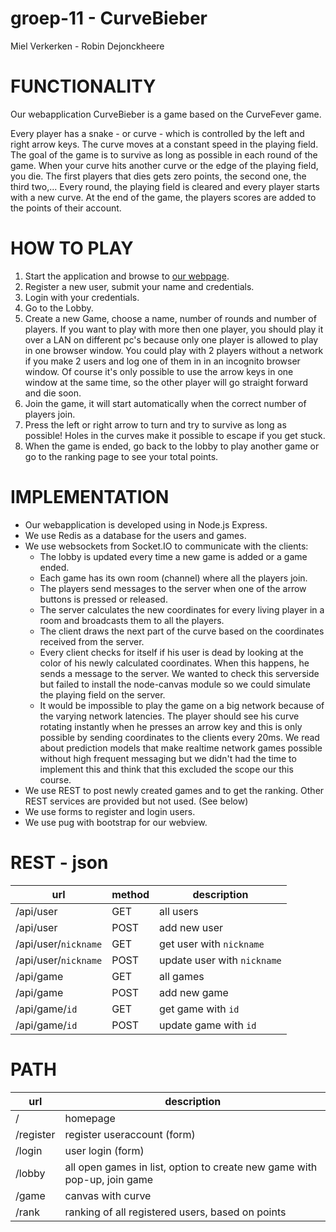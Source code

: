 # groep-11 - CurveBieber
Miel Verkerken - Robin Dejonckheere

# FUNCTIONALITY
Our webapplication CurveBieber is a game based on the CurveFever game.

Every player has a snake - or curve - which is controlled by the left and right arrow keys.
The curve moves at a constant speed in the playing field.
The goal of the game is to survive as long as possible in each round of the game.
When your curve hits another curve or the edge of the playing field, you die.
The first players that dies gets zero points, the second one, the third two,...
Every round, the playing field is cleared and every player starts with a new curve.
At the end of the game, the players scores are added to the points of their account.

# HOW TO PLAY
1. Start the application and browse to [our webpage](http://localhost:3000).
2. Register a new user, submit your name and credentials.
3. Login with your credentials.
4. Go to the Lobby.
5. Create a new Game, choose a name, number of rounds and number of players.
    If you want to play with more then one player, you should play it over a LAN
    on different pc's because only one player is allowed to play in one browser window.
    You could play with 2 players without a network if you make 2 users and log one of them in
    in an incognito browser window. Of course it's only possible to use the arrow keys in one
    window at the same time, so the other player will go straight forward and die soon.
6. Join the game, it will start automatically when the correct number of players join.
7. Press the left or right arrow to turn and try to survive as long as possible!
    Holes in the curves make it possible to escape if you get stuck.
8. When the game is ended, go back to the lobby to play another game or go to the ranking
   page to see your total points.

# IMPLEMENTATION
- Our webapplication is developed using in Node.js Express.
- We use Redis as a database for the users and games.
- We use websockets from Socket.IO to communicate with the clients:
    - The lobby is updated every time a new game is added or a game ended.
    - Each game has its own room (channel) where all the players join.
    - The players send messages to the server when one of the arrow buttons is
      pressed or released.
    - The server calculates the new coordinates for every living player in a room and
      broadcasts them to all the players.
    - The client draws the next part of the curve based on the coordinates received from
      the server.
    - Every client checks for itself if his user is dead by looking at the color of his newly
      calculated coordinates. When this happens, he sends a message to the server.
      We wanted to check this serverside but failed to install the node-canvas module
      so we could simulate the playing field on the server.
    - It would be impossible to play the game on a big network because of the varying network latencies.
      The player should see his curve rotating instantly when he presses an arrow key and this is only
      possible by sending coordinates to the clients every 20ms. We read about prediction models that
      make realtime network games possible without high frequent messaging but we didn't had the time to
      implement this and think that this excluded the scope our this course.
- We use REST to post newly created games and to get the ranking.
  Other REST services are provided but not used. (See below)
- We use forms to register and login users.
- We use pug with bootstrap for our webview.

# REST - json
url | method | description
--- | --- | ---
/api/user | GET | all users
/api/user | POST | add new user
/api/user/`nickname` | GET | get user with `nickname`
/api/user/`nickname` | POST | update user with `nickname`
/api/game | GET | all games
/api/game | POST | add new game
/api/game/`id` | GET | get game with `id`
/api/game/`id` | POST | update game with `id`

# PATH
url | description
--- | ---
/ | homepage
/register | register useraccount (form)
/login | user login (form)
/lobby | all open games in list, option to create new game with pop-up, join game
/game | canvas with curve
/rank | ranking of all registered users, based on points

